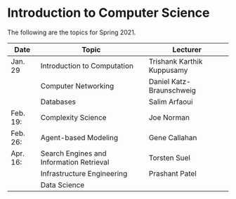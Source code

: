 <html>
<head>
<!--include head.txt -->
<title>
Introduction to Computer Science
</title>
</head>

 <body>
<!--include logo.txt -->
<!--include menu.txt -->

# Introduction to Computer Science

The following are the topics for Spring 2021.


| Date   | Topic   | Lecturer  |
|--------|---------|-----------|
| Jan. 29 | Introduction to Computation | Trishank Karthik Kuppusamy |
| | Computer Networking | Daniel Katz-Braunschweig |
| | Databases | Salim Arfaoui |
| Feb. 19: | Complexity Science | Joe Norman |
| Feb. 26: | Agent-based Modeling | Gene Callahan |
| Apr. 16: | Search Engines and Information Retrieval | Torsten Suel |
| | Infrastructure Engineering | Prashant Patel |
| | Data Science | |

</body>
</html>

